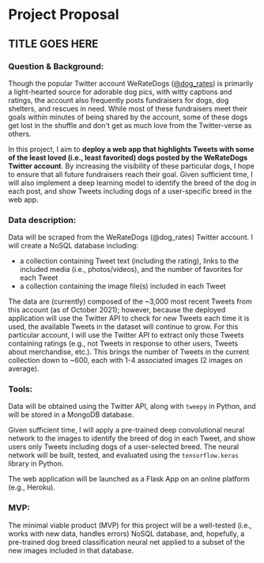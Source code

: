 # Project Proposal
## TITLE GOES HERE

### Question & Background:
Though the popular Twitter account WeRateDogs ([@dog_rates](https://twitter.com/dog_rates)) is primarily a light-hearted source for adorable dog pics, with witty captions and ratings, the account also frequently posts fundraisers for dogs, dog shelters, and rescues in need. While most of these fundraisers meet their goals within minutes of being shared by the account, some of these dogs get lost in the shuffle and don't get as much love from the Twitter-verse as others.

In this project, I aim to **deploy a web app that highlights Tweets with some of the least loved (i.e., least favorited) dogs posted by the WeRateDogs Twitter account**. By increasing the visibility of these particular dogs, I hope to ensure that all future fundraisers reach their goal. Given sufficient time, I will also implement a deep learning model to identify the breed of the dog in each post, and show Tweets including dogs of a user-specific breed in the web app.


### Data description:
Data will be scraped from the WeRateDogs (@dog_rates) Twitter account. I will create a NoSQL database including:
- a collection containing Tweet text (including the rating), links to the included media (i.e., photos/videos), and the number of favorites for each Tweet
- a collection containing the image file(s) included in each Tweet

The data are (currently) composed of the ~3,000 most recent Tweets from this account (as of October 2021); however, because the deployed application will use the Twitter API to check for new Tweets each time it is used, the available Tweets in the dataset will continue to grow. For this particular account, I will use the Twitter API to extract only those Tweets containing ratings (e.g., not Tweets in response to other users, Tweets about merchandise, etc.). This brings the number of Tweets in the current collection down to ~600, each with 1-4 associated images (2 images on average).


### Tools:
Data will be obtained using the Twitter API, along with `tweepy` in Python, and will be stored in a MongoDB database.

Given sufficient time, I will apply a pre-trained deep convolutional neural network to the images to identify the breed of dog in each Tweet, and show users only Tweets including dogs of a user-selected breed. The neural network will be built, tested, and evaluated using the `tensorflow.keras` library in Python.

The web application will be launched as a Flask App on an online platform (e.g., Heroku).


### MVP:

The minimal viable product (MVP) for this project will be a well-tested (i.e., works with new data, handles errors) NoSQL database, and, hopefully, a pre-trained dog breed classification neural net applied to a subset of the new images included in that database.
